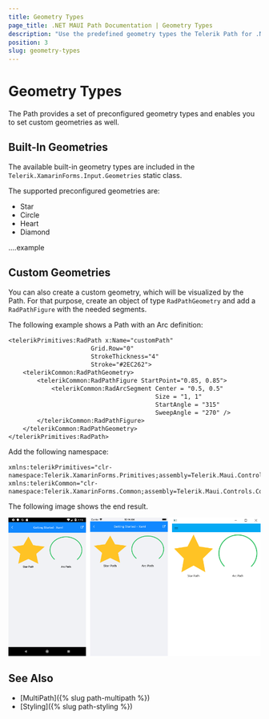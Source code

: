 ```yaml
---
title: Geometry Types
page_title: .NET MAUI Path Documentation | Geometry Types
description: "Use the predefined geometry types the Telerik Path for .NET MAUI supports and create your custom shapes for the control to visualize."
position: 3
slug: geometry-types
---
```


# Geometry Types

The Path provides a set of preconfigured geometry types and enables you to set custom geometries as well.

## Built-In Geometries

The available built-in geometry types are included in the `Telerik.XamarinForms.Input.Geometries` static class.

The supported preconfigured geometries are:

* Star
* Circle
* Heart
* Diamond

....example

## Custom Geometries

You can also create a custom geometry, which will be visualized by the Path. For that purpose, create an object of type `RadPathGeometry` and add a `RadPathFigure` with the needed segments.

The following example shows a Path with an Arc definition:

```XAML
<telerikPrimitives:RadPath x:Name="customPath"
                       Grid.Row="0"
                       StrokeThickness="4"
                       Stroke="#2EC262">
    <telerikCommon:RadPathGeometry>
        <telerikCommon:RadPathFigure StartPoint="0.85, 0.85">
            <telerikCommon:RadArcSegment Center = "0.5, 0.5"
                                         Size = "1, 1"
                                         StartAngle = "315"
                                         SweepAngle = "270" />
        </telerikCommon:RadPathFigure>
    </telerikCommon:RadPathGeometry>
</telerikPrimitives:RadPath>
```

Add the following namespace:

```XAML
xmlns:telerikPrimitives="clr-namespace:Telerik.XamarinForms.Primitives;assembly=Telerik.Maui.Controls.Compatibility"
xmlns:telerikCommon="clr-namespace:Telerik.XamarinForms.Common;assembly=Telerik.Maui.Controls.Compatibility"
```

The following image shows the end result.

![RadPath Figures](images/custom_default_paths.png)

## See Also

- [MultiPath]({% slug path-multipath %})
- [Styling]({% slug path-styling %})
